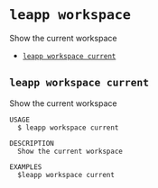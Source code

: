 `leapp workspace`
=================

Show the current workspace

* [`leapp workspace current`](#leapp-workspace-current)

## `leapp workspace current`

Show the current workspace

```
USAGE
  $ leapp workspace current

DESCRIPTION
  Show the current workspace

EXAMPLES
  $leapp workspace current
```

